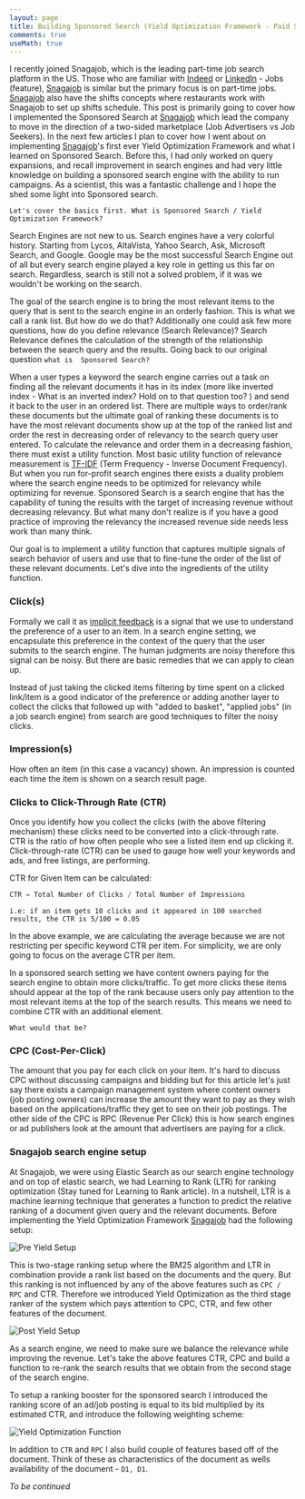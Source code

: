 ```yaml
---
layout: page
title: Building Sponsored Search (Yield Optimization Framework - Paid Search)
comments: true
useMath: true
---
```


I recently joined Snagajob, which is the leading part-time job search platform in the US. Those who are familiar with 
[Indeed](http://www.indeed.com) or [LinkedIn](http://www.linkedin.com) - Jobs (feature), [Snagajob](http://www.snagajob.com) is similar but the primary focus is on part-time jobs. 
[Snagajob](http://www.snagajob.com) also have the shifts concepts where restaurants work with Snagajob to set up shifts schedule. 
This post is primarily going to cover how I implemented the Sponsored Search at [Snagajob](http://www.snagajob.com) 
which lead the company to move in the direction of a two-sided marketplace (Job Advertisers vs Job Seekers). In the next few articles 
I plan to cover how I went about on implementing [Snagajob](http://www.snagajob.com)'s first ever Yield Optimization Framework and what I learned on Sponsored Search. 
Before this, I had only worked on query expansions, and recall improvement in search engines and had very little knowledge on 
building a sponsored search engine with the ability to run campaigns. As a scientist, this was a fantastic challenge and 
I hope the shed some light into Sponsored search.  

```Let's cover the basics first. What is Sponsored Search / Yield Optimization Framework?``` 

Search Engines are not new to us. Search engines have a very colorful history. Starting from Lycos, AltaVista, 
Yahoo Search, Ask, Microsoft Search, and Google. Google may be the most successful Search Engine out of all but 
every search engine played a key role in getting us this far on search. Regardless, search is still not a solved problem, 
if it was we wouldn't be working on the search. 

The goal of the search engine is to bring the most relevant items to the query that is sent to the search engine in an 
orderly fashion. This is what we call a rank list. But how do we do that? Additionally one could ask few more questions, 
how do you define relevance (Search Relevance)? Search Relevance defines the calculation of the strength of the 
relationship between the search query and the results. Going back to our original question ```what is 
Sponsored Search?```

When a user types a keyword the search engine carries out a task on finding all the relevant documents it has in its 
index (more like inverted index - What is an inverted index? Hold on to that question too? ) and send it back to the user 
in an ordered list. There are multiple ways to order/rank these documents but the ultimate goal of ranking these documents 
is to have the most relevant documents show up at the top of the ranked list and order the rest in decreasing order of relevancy 
to the search query user entered. To calculate the relevance and order them in a decreasing fashion, there must exist a utility 
function. Most basic utility function of relevance measurement is [TF-IDF](https://en.wikipedia.org/wiki/Tf%E2%80%93idf) 
(Term Frequency - Inverse Document Frequency). But when you run for-profit search engines there exists a duality problem where 
the search engine needs to be optimized for relevancy while optimizing for revenue. Sponsored Search is a search engine that 
has the capability of tuning the results with the target of increasing revenue without decreasing relevancy. But what many 
don't realize is if you have a good practice of improving the relevancy the increased revenue side needs less work than many think. 

Our goal is to implement a utility function that captures multiple signals of search behavior of users and use that to 
fine-tune the order of the list of these relevant documents. Let's dive into the ingredients of the utility function. 

### Click(s)
Formally we call it as [implicit feedback](https://en.wikipedia.org/wiki/Relevance_feedback) is a signal that
we use to understand the preference of a user to an item. In a search engine setting, we encapsulate this preference in 
the context of the query that the user submits to the search engine. The human judgments are noisy therefore this signal 
can be noisy. But there are basic remedies that we can apply to clean up.

Instead of just taking the clicked items filtering by time spent on a clicked link/item is a good indicator of the 
preference or adding another layer to collect the clicks that followed up with "added to basket", "applied jobs" 
(in a job search engine) from search are good techniques to filter the noisy clicks.

### Impression(s) 
How often an item (in this case a vacancy) shown. An impression is counted each time the item is shown on a search result page.

### Clicks to Click-Through Rate (CTR)
Once you identify how you collect the clicks (with the above filtering mechanism) these clicks need to be converted 
into a click-through rate. CTR is the ratio of how often people who see a listed item end up clicking it. 
Click-through-rate (CTR) can be used to gauge how well your keywords and ads, and free listings, are performing. 

CTR for Given Item can be calculated: 

```python
CTR = Total Number of Clicks / Total Number of Impressions
```
```i.e: if an item gets 10 clicks and it appeared in 100 searched results, the CTR is 5/100 = 0.05```

In the above example, we are calculating the average because we are not restricting per specific keyword CTR per item. 
For simplicity, we are only going to focus on the average CTR per item. 

In a sponsored search setting we have content owners paying for the search engine to obtain more clicks/traffic. 
To get more clicks these items should appear at the top of the rank because users only pay attention to the most 
relevant items at the top of the search results. This means we need to combine CTR with an additional element. 

```What would that be?```

### CPC (Cost-Per-Click) 
The amount that you pay for each click on your item. It's hard to discuss CPC without discussing 
campaigns and bidding but for this article let's just say there exists a campaign management system where content owners 
(job posting owners) can increase the amount they want to pay as they wish based on the applications/traffic they get to 
see on their job postings.  The other side of the CPC is RPC (Revenue Per Click) this is how search engines or ad 
publishers look at the amount that advertisers are paying for a click. 

### Snagajob search engine setup

At Snagajob, we were using Elastic Search as our search engine technology and on top of elastic search, we had Learning 
to Rank (LTR) for ranking optimization (Stay tuned for Learning to Rank article). In a nutshell, LTR is a machine learning 
technique that generates a function to predict the relative ranking of a document given query and the relevant documents. 
Before implementing the Yield Optimization Framework [Snagajob](http://www.snagajob.com) had the following setup: 

![Pre Yield Setup](/assets/preYieldSetup.png)

This is two-stage ranking setup where the BM25 algorithm and LTR in combination provide a rank list based on the 
documents and the query. But this ranking is not influenced by any of the above features such as ```CPC / RPC``` and CTR. 
Therefore we introduced Yield Optimization as the third stage ranker of the system which pays attention to CPC, CTR, 
and few other features of the document. 

![Post Yield Setup](/assets/postYieldSetup.png)

As a search engine, we need to make sure we balance the relevance while improving the revenue. Let's take the above 
features CTR, CPC and build a function to re-rank the search results that we obtain from the second stage of the search engine. 

To setup a ranking booster for the sponsored search I introduced the ranking score of an ad/job posting is equal to 
its bid multiplied by its estimated CTR, and introduce the following weighting scheme:

![Yield Optimization Function](/assets/yieldEQ.png)

In addition to ``CTR`` and ```RPC``` I also build couple of features based off of the document. Think of these as characteristics 
of the document as wells availability of the document - ```D1, D1```. 

*To be continued*